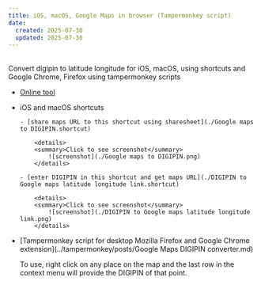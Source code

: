 ```yaml
---
title: iOS, macOS, Google Maps in browser (Tampermonkey script)
date:
  created: 2025-07-30
  updated: 2025-07-30
---
```


<br>
Convert digipin to latitude longitude for iOS, macOS, using shortcuts and Google Chrome, Firefox using tampermonkey scripts

- [Online tool](./tool.md)

- iOS and macOS shortcuts

      - [share maps URL to this shortcut using sharesheet](./Google maps to DIGIPIN.shortcut)

          <details>
          <summary>Click to see screenshot</summary>
              ![screenshot](./Google maps to DIGIPIN.png)
          </details>

      - [enter DIGIPIN in this shortcut and get maps URL](./DIGIPIN to Google maps latitude longitude link.shortcut)

          <details>
          <summary>Click to see screenshot</summary>
              ![screenshot](./DIGIPIN to Google maps latitude longitude link.png)
          </details>

- [Tampermonkey script for desktop Mozilla Firefox and Google Chrome extension](../tampermonkey/posts/Google Maps DIGIPIN converter.md)

    To use, right click on any place on the map and the last row in the context menu will provide the DIGIPIN of that point.
